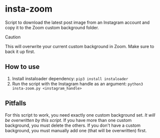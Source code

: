 # insta-zoom
Script to download the latest post image from an Instagram account and copy it to the Zoom custom background folder.

> [!CAUTION]
> This will overwrite your current custom background in Zoom. Make sure to back it up first.

## How to use
1. Install instaloader dependency: `pip3 install instaloader`
2. Run the script with the Instagram handle as an argument: `python3 insta-zoom.py <instagram_handle>`

## Pitfalls
For this script to work, you need exactly one custom background set. *It will be overwritten by this script.* If you have more than one custom background, you must delete the others. If you don't have a custom background, you must manually add one (that will be overwritten) first.

